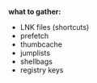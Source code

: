 **what to gather:**
* LNK files (shortcuts)
* prefetch
* thumbcache
* jumplists
* shellbags
* registry keys

